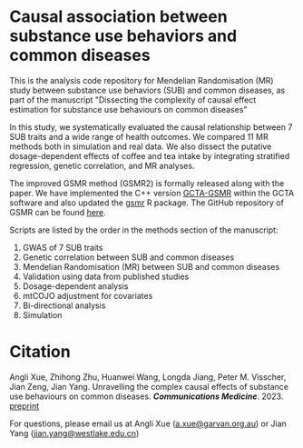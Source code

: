 # Causal association between substance use behaviors and common diseases
This is the analysis code repository for Mendelian Randomisation (MR) study between substance use behaviors (SUB) and common diseases, as part of the manuscript "Dissecting the complexity of causal effect estimation for substance use behaviours on common diseases"

In this study, we systematically evaluated the causal relationship between 7 SUB traits and a wide range of health outcomes. We compared 11 MR methods both in simulation and real data. We also dissect the putative dosage-dependent effects of coffee and tea intake by integrating stratified regression, genetic correlation, and MR analyses.

The improved GSMR method (GSMR2) is formally released along with the paper. We have implemented the C++ version [GCTA-GSMR](https://yanglab.westlake.edu.cn/software/gcta/index.html#GSMR) within the GCTA software and also updated the [gsmr](https://yanglab.westlake.edu.cn/software/gsmr/) R package. The GitHub repository of GSMR can be found [here](https://github.com/jianyanglab/gsmr2).

Scripts are listed by the order in the methods section of the manuscript:

1. GWAS of 7 SUB traits
2. Genetic correlation between SUB and common diseases
3. Mendelian Randomisation (MR) between SUB and common diseases
4. Validation using data from published studies
5. Dosage-dependent analysis
6. mtCOJO adjustment for covariates
7. Bi-directional analysis
8. Simulation


# Citation
Angli Xue, Zhihong Zhu, Huanwei Wang, Longda Jiang, Peter M. Visscher, Jian Zeng, Jian Yang. Unravelling the complex causal effects of substance use behaviours on common diseases. ***Communications Medicine***. 2023. [preprint](https://www.researchsquare.com/article/rs-3465061/v1)

For questions, please email us at Angli Xue (a.xue@garvan.org.au) or Jian Yang (jian.yang@westlake.edu.cn)
